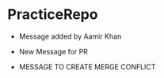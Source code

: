# PracticeRepo

- Message added by Aamir Khan

- New Message for PR



- MESSAGE TO CREATE MERGE CONFLICT